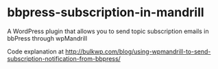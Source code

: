 bbpress-subscription-in-mandrill
================================

A WordPress plugin that allows you to send topic subscription emails in bbPress through wpMandrill

Code explanation at http://bulkwp.com/blog/using-wpmandrill-to-send-subscription-notification-from-bbpress/
